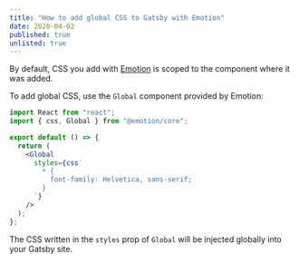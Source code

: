 ```yaml
---
title: "How to add global CSS to Gatsby with Emotion"
date: 2020-04-02
published: true
unlisted: true
---
```


By default, CSS you add with [Emotion](https://emotion.sh) is scoped to the component where it was added.

To add global CSS, use the `Global` component provided by Emotion:

```jsx
import React from "react";
import { css, Global } from "@emotion/core";

export default () => {
  return (
    <Global
      styles={css`
        * {
          font-family: Helvetica, sans-serif;
        }
      `}
    />
  );
};
```

The CSS written in the `styles` prop of `Global` will be injected globally into your Gatsby site.
